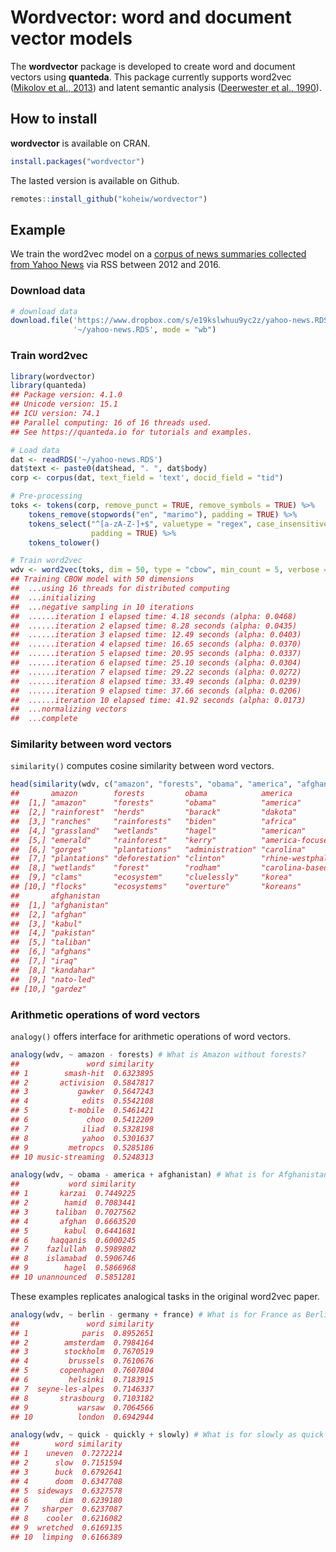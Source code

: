 
# Wordvector: word and document vector models

The **wordvector** package is developed to create word and document
vectors using **quanteda**. This package currently supports word2vec
([Mikolov et al., 2013](http://arxiv.org/abs/1310.4546)) and latent
semantic analysis ([Deerwester et al.,
1990](https://doi.org/10.1002/(SICI)1097-4571(199009)41:6%3C391::AID-ASI1%3E3.0.CO;2-9)).

## How to install

**wordvector** is available on CRAN.

``` r
install.packages("wordvector")
```

The lasted version is available on Github.

``` r
remotes::install_github("koheiw/wordvector")
```

## Example

We train the word2vec model on a [corpus of news summaries collected
from Yahoo
News](https://www.dropbox.com/s/e19kslwhuu9yc2z/yahoo-news.RDS?dl=1) via
RSS between 2012 and 2016.

### Download data

``` r
# download data
download.file('https://www.dropbox.com/s/e19kslwhuu9yc2z/yahoo-news.RDS?dl=1', 
              '~/yahoo-news.RDS', mode = "wb")
```

### Train word2vec

``` r
library(wordvector)
library(quanteda)
## Package version: 4.1.0
## Unicode version: 15.1
## ICU version: 74.1
## Parallel computing: 16 of 16 threads used.
## See https://quanteda.io for tutorials and examples.

# Load data
dat <- readRDS('~/yahoo-news.RDS')
dat$text <- paste0(dat$head, ". ", dat$body)
corp <- corpus(dat, text_field = 'text', docid_field = "tid")

# Pre-processing
toks <- tokens(corp, remove_punct = TRUE, remove_symbols = TRUE) %>% 
    tokens_remove(stopwords("en", "marimo"), padding = TRUE) %>% 
    tokens_select("^[a-zA-Z-]+$", valuetype = "regex", case_insensitive = FALSE,
                  padding = TRUE) %>% 
    tokens_tolower()

# Train word2vec
wdv <- word2vec(toks, dim = 50, type = "cbow", min_count = 5, verbose = TRUE)
## Training CBOW model with 50 dimensions
##  ...using 16 threads for distributed computing
##  ...initializing
##  ...negative sampling in 10 iterations
##  ......iteration 1 elapsed time: 4.18 seconds (alpha: 0.0468)
##  ......iteration 2 elapsed time: 8.28 seconds (alpha: 0.0435)
##  ......iteration 3 elapsed time: 12.49 seconds (alpha: 0.0403)
##  ......iteration 4 elapsed time: 16.65 seconds (alpha: 0.0370)
##  ......iteration 5 elapsed time: 20.95 seconds (alpha: 0.0337)
##  ......iteration 6 elapsed time: 25.10 seconds (alpha: 0.0304)
##  ......iteration 7 elapsed time: 29.22 seconds (alpha: 0.0272)
##  ......iteration 8 elapsed time: 33.49 seconds (alpha: 0.0239)
##  ......iteration 9 elapsed time: 37.66 seconds (alpha: 0.0206)
##  ......iteration 10 elapsed time: 41.92 seconds (alpha: 0.0173)
##  ...normalizing vectors
##  ...complete
```

### Similarity between word vectors

`similarity()` computes cosine similarity between word vectors.

``` r
head(similarity(wdv, c("amazon", "forests", "obama", "america", "afghanistan"), mode = "word"), n = 10)
##       amazon        forests         obama            america           
##  [1,] "amazon"      "forests"       "obama"          "america"         
##  [2,] "rainforest"  "herds"         "barack"         "dakota"          
##  [3,] "ranches"     "rainforests"   "biden"          "africa"          
##  [4,] "grassland"   "wetlands"      "hagel"          "american"        
##  [5,] "emerald"     "rainforest"    "kerry"          "america-focused" 
##  [6,] "gorges"      "plantations"   "administration" "carolina"        
##  [7,] "plantations" "deforestation" "clinton"        "rhine-westphalia"
##  [8,] "wetlands"    "forest"        "rodham"         "carolina-based"  
##  [9,] "clams"       "ecosystem"     "cluelessly"     "korea"           
## [10,] "flocks"      "ecosystems"    "overture"       "koreans"         
##       afghanistan  
##  [1,] "afghanistan"
##  [2,] "afghan"     
##  [3,] "kabul"      
##  [4,] "pakistan"   
##  [5,] "taliban"    
##  [6,] "afghans"    
##  [7,] "iraq"       
##  [8,] "kandahar"   
##  [9,] "nato-led"   
## [10,] "gardez"
```

### Arithmetic operations of word vectors

`analogy()` offers interface for arithmetic operations of word vectors.

``` r
analogy(wdv, ~ amazon - forests) # What is Amazon without forests?
##               word similarity
## 1        smash-hit  0.6323895
## 2       activision  0.5847817
## 3           gawker  0.5647243
## 4            edits  0.5542108
## 5         t-mobile  0.5461421
## 6             choo  0.5412209
## 7            iliad  0.5328198
## 8            yahoo  0.5301637
## 9         metropcs  0.5285186
## 10 music-streaming  0.5248313
```

``` r
analogy(wdv, ~ obama - america + afghanistan) # What is for Afghanistan as Obama for America? 
##           word similarity
## 1       karzai  0.7449225
## 2        hamid  0.7083441
## 3      taliban  0.7027562
## 4       afghan  0.6663520
## 5        kabul  0.6441681
## 6     haqqanis  0.6000245
## 7    fazlullah  0.5989802
## 8    islamabad  0.5906746
## 9        hagel  0.5866968
## 10 unannounced  0.5851281
```

These examples replicates analogical tasks in the original word2vec
paper.

``` r
analogy(wdv, ~ berlin - germany + france) # What is for France as Berlin for Germany?
##               word similarity
## 1            paris  0.8952651
## 2        amsterdam  0.7984164
## 3        stockholm  0.7670519
## 4         brussels  0.7610676
## 5       copenhagen  0.7607804
## 6         helsinki  0.7183915
## 7  seyne-les-alpes  0.7146337
## 8       strasbourg  0.7103182
## 9           warsaw  0.7064566
## 10          london  0.6942944
```

``` r
analogy(wdv, ~ quick - quickly + slowly) # What is for slowly as quick for quickly?
##        word similarity
## 1    uneven  0.7272214
## 2      slow  0.7151594
## 3      buck  0.6792641
## 4      doom  0.6347708
## 5  sideways  0.6327578
## 6       dim  0.6239180
## 7   sharper  0.6237087
## 8    cooler  0.6216082
## 9  wretched  0.6169135
## 10  limping  0.6166389
```

